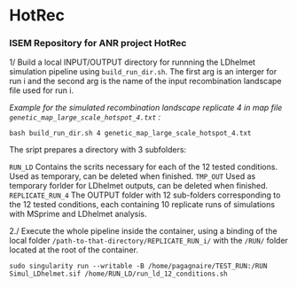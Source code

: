 # HotRec

### ISEM Repository for ANR project HotRec

1/ Build a local INPUT/OUTPUT directory for runnning the LDhelmet simulation pipeline using `build_run_dir.sh`.
The first arg is an interger for run i and the second arg is the name of the input recombination landscape file used for run i.


*Example for the simulated recombination landscape replicate 4 in map file `genetic_map_large_scale_hotspot_4.txt` :*

`bash build_run_dir.sh 4 genetic_map_large_scale_hotspot_4.txt`

The sript prepares a directory with 3 subfolders:

`RUN_LD` Contains the scrits necessary for each of the 12 tested conditions. Used as temporary, can be deleted when finished.
`TMP_OUT` Used as temporary forlder for LDhelmet outputs, can be deleted when finished.
`REPLICATE_RUN_4` The OUTPUT folder with 12 sub-folders corresponding to the 12 tested conditions, each containing 10 replicate runs of simulations with MSprime and LDhelmet analysis.

2./ Execute the whole pipeline inside the container, using a binding of the local folder `/path-to-that-directory/REPLICATE_RUN_i/` with the `/RUN/` folder located at the root of the container.

`sudo singularity run --writable -B /home/pagagnaire/TEST_RUN:/RUN Simul_LDhelmet.sif /home/RUN_LD/run_ld_12_conditions.sh`
